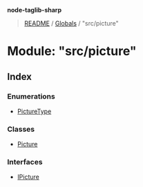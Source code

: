 **node-taglib-sharp**

> [README](../README.md) / [Globals](../globals.md) / "src/picture"

# Module: "src/picture"

## Index

### Enumerations

* [PictureType](../enums/_src_picture_.picturetype.md)

### Classes

* [Picture](../classes/_src_picture_.picture.md)

### Interfaces

* [IPicture](../interfaces/_src_picture_.ipicture.md)
